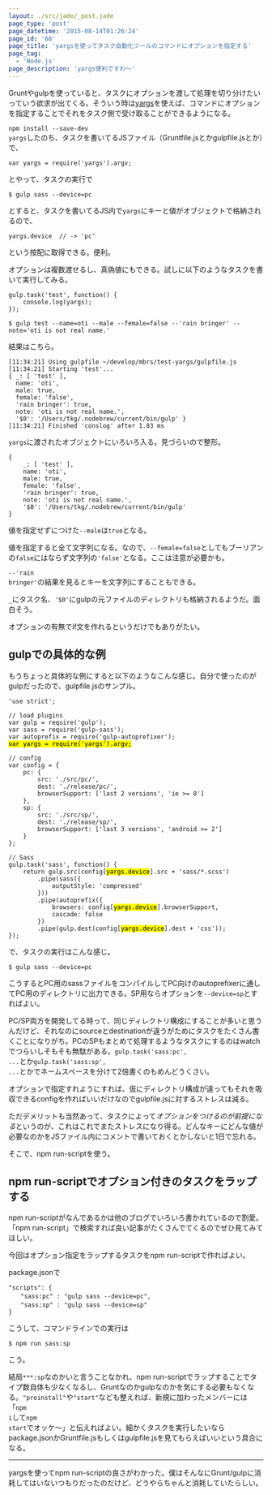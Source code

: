 ```yaml
---
layout: ./src/jade/_post.jade
page_type: 'post'
page_datetime: '2015-08-14T01:26:24'
page_id: '68'
page_title: 'yargsを使ってタスク自動化ツールのコマンドにオプションを指定する'
page_tag:
  - 'Node.js'
page_description: 'yargs便利ですわ〜'
---
```

Gruntやgulpを使っていると、タスクにオプションを渡して処理を切り分けたいっていう欲求が出てくる。そういう時は[yargs](https://www.npmjs.com/package/yargs)を使えば、コマンドにオプションを指定することでそれをタスク側で受け取ることができるようになる。

<code>npm install --save-dev yargs</code>したのち、タスクを書いてるJSファイル（Gruntfile.jsとかgulpfile.jsとか）で、

<pre title="JavaScript"><code data-language="javascript">var yargs = require('yargs').argv;</code></pre>

とやって、タスクの実行で

<pre title="command"><code data-language="shell">$ gulp sass --device=pc</code></pre>

とすると、タスクを書いてるJS内で<code>yargs</code>にキーと値がオブジェクトで格納されるので、

<pre title="JavaScript"><code data-language="javascript">yargs.device  // -> 'pc'</code></pre>

という按配に取得できる。便利。

オプションは複数渡せるし、真偽値にもできる。試しに以下のようなタスクを書いて実行してみる。

<pre title="gulp task"><code data-language="javascript">gulp.task('test', function() {
    console.log(yargs);
});</code></pre>

<pre title="command"><code data-language="shell">$ gulp test --name=oti --male --female=false --'rain bringer' --note='oti is not real name.'</code></pre>

結果はこちら。

<pre title="console"><code data-language="shell">[11:34:21] Using gulpfile ~/develop/mbrs/test-yargs/gulpfile.js
[11:34:21] Starting 'test'...
{ _: [ 'test' ],
  name: 'oti',
  male: true,
  female: 'false',
  'rain bringer': true,
  note: 'oti is not real name.',
  '$0': '/Users/tkg/.nodebrew/current/bin/gulp' }
[11:34:21] Finished 'conslog' after 1.83 ms</code></pre>

<code>yargs</code>に渡されたオブジェクトにいろいろ入る。見づらいので整形。

<pre title="javascript"><code data-language="javascript">{
    _: [ 'test' ],
    name: 'oti',
    male: true,
    female: 'false',
    'rain bringer': true,
    note: 'oti is not real name.',
    '$0': '/Users/tkg/.nodebrew/current/bin/gulp'
}</code></pre>

値を指定せずにつけた<code>--male</code>は<code>true</code>となる。

値を指定すると全て文字列になる。なので、<code>--female=false</code>としてもブーリアンの<code>false</code>にはならず文字列の<code>'false'</code>となる。ここは注意が必要かも。

<code>--'rain bringer'</code>の結果を見るとキーを文字列にすることもできる。

<code>_</code>にタスク名、<code>'$0'</code>にgulpの元ファイルのディレクトリも格納されるようだ。面白そう。

オプションの有無でif文を作れるというだけでもありがたい。

## gulpでの具体的な例

もうちょっと具体的な例にすると以下のようなこんな感じ。自分で使ったのがgulpだったので、gulpfile.jsのサンプル。

<pre title="gulpfile.js"><code data-language="javascript">'use strict';

// load plugins
var gulp = require('gulp');
var sass = require('gulp-sass');
var autoprefix = require('gulp-autoprefixer');
<mark>var yargs = require('yargs').argv;</mark>

// config
var config = {
    pc: {
        src: './src/pc/',
        dest: './release/pc/',
        browserSupport: ['last 2 versions', 'ie >= 8']
    },
    sp: {
        src: './src/sp/',
        dest: './release/sp/',
        browserSupport: ['last 3 versions', 'android >= 2']
    }
};

// Sass
gulp.task('sass', function() {
    return gulp.src(config[<mark>yargs.device</mark>].src + 'sass/*.scss')
        .pipe(sass({
            outputStyle: 'compressed'
        }))
        .pipe(autoprefix({
            browsers: config[<mark>yargs.device</mark>].browserSupport,
            cascade: false
        })
        .pipe(gulp.dest(config[<mark>yargs.device</mark>].dest + 'css'));
});</code></pre>

で、タスクの実行はこんな感じ。

<pre title="command"><code data-language="shell">$ gulp sass --device=pc</code></pre>

こうするとPC用のsassファイルをコンパイルしてPC向けのautoprefixerに通してPC用のディレクトリに出力できる。SP用ならオプションを<code>--device=sp</code>とすればよい。

PC/SP両方を開発してる時って、同じディレクトリ構成にすることが多いと思うんだけど、それなのにsourceとdestinationが違うがためにタスクをたくさん書くことになりがち。PCのSPもまとめて処理するようなタスクにするのはwatchでつらいしそもそも無駄がある。<code>gulp.task('sass:pc', ...</code>とか<code>gulp.task('sass:sp', ...</code>とかでネームスペースを分けて2倍書くのもめんどうくさい。

オプションで指定すれようにすれば、仮にディレクトリ構成が違ってもそれを吸収できるconfigを作ればいいだけなのでgulpfile.jsに対するストレスは減る。

ただデメリットも当然あって、タスクによって*オプションをつけるのが前提になる*というのが、これはこれでまたストレスになり得る。どんなキーにどんな値が必要なのかをJSファイル内にコメントで書いておくとかしないと1日で忘れる。

そこで、npm run-scriptを使う。

## npm run-scriptでオプション付きのタスクをラップする

npm run-scriptがなんであるかは他のブログでいろいろ書かれているので割愛。「npm run-script」で検索すれば良い記事がたくさんでてくるのでぜひ見てみてほしい。

今回はオプション指定をラップするタスクをnpm run-scriptで作ればよい。

package.jsonで

<pre title="package.json"><code data-language="json">"scripts": {
　　"sass:pc" : "gulp sass --device=pc",
　　"sass:sp" : "gulp sass --device=sp"
}</code></pre>

こうして、コマンドラインでの実行は

<pre title="command"><code data-language="shell">$ npm run sass:sp</code></pre>

こう。

結局<code>***:sp</code>なのかいと言うことなかれ、npm run-scriptでラップすることでタイプ数自体も少なくなるし、Gruntなのかgulpなのかを気にする必要もなくなる。<code>"preinstall"</code>や<code>"start"</code>なども整えれば、新規に加わったメンバーには「<code>npm i</code>して<code>npm start</code>でオッケ〜」と伝えればよい。細かくタスクを実行したいならpackage.jsonかGruntfile.jsもしくはgulpfile.jsを見てもらえばいいという具合になる。

<hr>

yargsを使ってnpm run-scriptの良さがわかった。僕はそんなにGrunt/gulpに消耗してはいないつもりだったのだけど、どうやらちゃんと消耗していたらしい。
